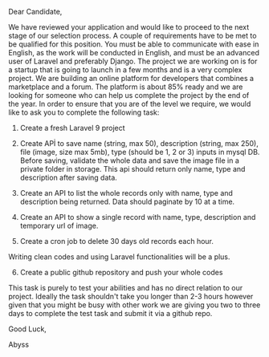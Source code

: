 
Dear Candidate,

We have reviewed your application and would like to proceed to the next stage 
of our selection process. A couple of requirements have to be met to be qualified
for this position. You must be able to communicate with ease in English, as the work
will be conducted in English, and must be an advanced user of Laravel and preferably Django.
The project we are working on is for a startup that is going to launch in a few months and is
a very complex project. We are building an online platform for developers that combines
a marketplace and a forum. The platform is about 85% ready and we are looking
for someone who can help us complete the project by the end of the year.
In order to ensure that you are of the level we require, we would like to ask you to complete the following task:

1) Create a fresh Laravel 9 project

2) Create APİ to save name (string, max 50), description (string, max 250),
   file (image, size max 5mb), type (should be 1, 2 or 3) inputs in mysql DB. Before saving,
   validate the whole data and save the image file in a private folder in storage.
   This api should return only name, type and description after saving data.

3) Create an API to list the whole records only with name, type and description being returned. Data should paginate by 10 at a time.

4) Create an API to show a single record with name, type, description and temporary url of image.

5) Create a cron job to delete 30 days old records each hour.

Writing clean codes and using Laravel functionalities will be a plus.

6) Create a public github repository and push your whole codes


This task is purely to test your abilities and has no direct relation to our project.
Ideally the task shouldn't take you longer than 2-3 hours however given that
you might be busy with other work we are giving you two to three days to
complete the test task and submit it via a github repo.



Good Luck,

Abyss
